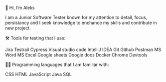 👋 Hi, I’m Aleks

I am a Junior Software Tester known for my attention to detail, focus, persistancy and I seek knowledge to enchance my skills and contribute in new project.

🛠️ Tools for testing that I use:

Jira
Testrail
Cypress
Visual studio code
IntelliJ IDEA
Git
Github
Postman
MS Word
MS Excel
Google sheets
Google docs
Docker
Chrome Devtools

🧑‍💻 Programming languages that I am familiar with:

CSS
HTML
JavaScript
Java
SQL


  


